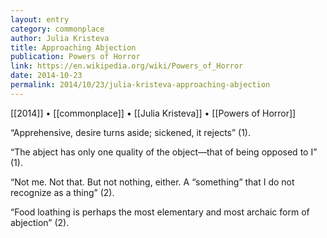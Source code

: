 ```yaml
---
layout: entry
category: commonplace
author: Julia Kristeva
title: Approaching Abjection
publication: Powers of Horror
link: https://en.wikipedia.org/wiki/Powers_of_Horror
date: 2014-10-23
permalink: 2014/10/23/julia-kristeva-approaching-abjection
---
```


[[2014]] • [[commonplace]] • [[Julia Kristeva]] • [[Powers of Horror]]

“Apprehensive, desire turns aside; sickened, it rejects” (1). 

“The abject has only one quality of the object—that of being opposed to I” (1).

“Not me. Not that. But not nothing, either. A “something” that I do not recognize as a thing” (2).

“Food loathing is perhaps the most elementary and most archaic form of abjection” (2).

